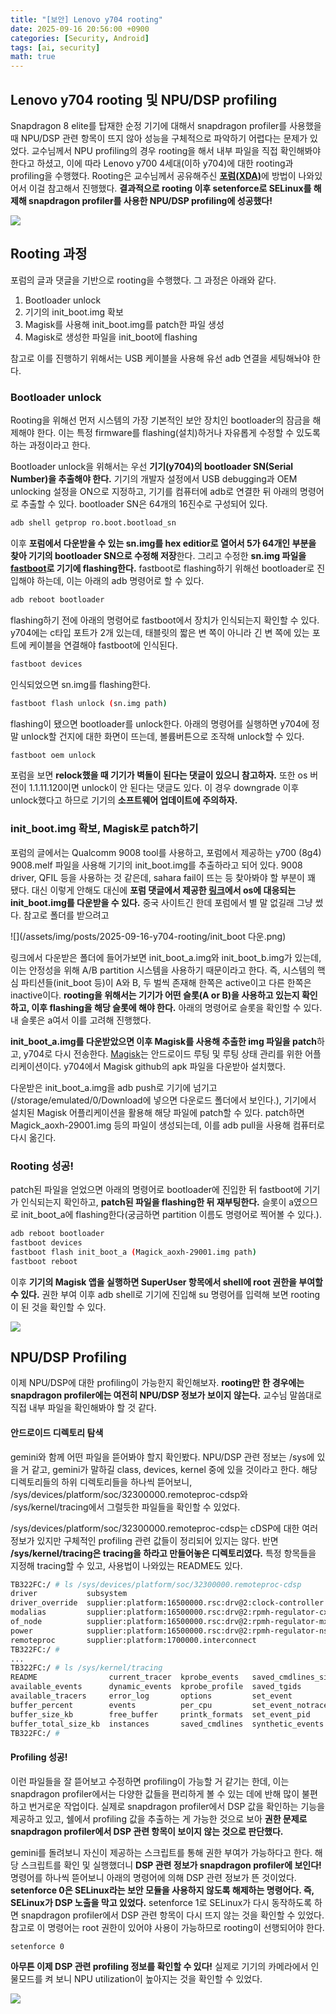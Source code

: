```yaml
---
title: "[보안] Lenovo y704 rooting"
date: 2025-09-16 20:56:00 +0900
categories: [Security, Android]
tags: [ai, security]
math: true
---
```


## Lenovo y704 rooting 및 NPU/DSP profiling

Snapdragon 8 elite를 탑재한 순정 기기에 대해서 snapdragon profiler를 사용했을 때 NPU/DSP 관련 항목이 뜨지 않아 성능을 구체적으로 파악하기 어렵다는 문제가 있었다. 교수님께서 NPU profiling의 경우 rooting을 해서 내부 파일을 직접 확인해봐야 한다고 하셨고, 이에 따라 Lenovo y700 4세대(이하 y704)에 대한 rooting과 profiling을 수행했다. Rooting은 교수님께서 공유해주신 [**포럼(XDA)**](https://xdaforums.com/t/lenovo-legion-y700-4th-generation-tb322fc-8g4-unlock-bootloader.4743906/)에 방법이 나와있어서 이걸 참고해서 진행했다. **결과적으로 rooting 이후 setenforce로 SELinux를 해제해 snapdragon profiler를 사용한 NPU/DSP profiling에 성공했다!**

![](/assets/img/posts/2025-09-16-y704-rooting/dsp.png)

## Rooting 과정

포럼의 글과 댓글을 기반으로 rooting을 수행했다. 그 과정은 아래와 같다.

1. Bootloader unlock
2. 기기의 init_boot.img 확보
3. Magisk를 사용해 init_boot.img를 patch한 파일 생성
4. Magisk로 생성한 파일을 init_boot에 flashing

참고로 이를 진행하기 위해서는 USB 케이블을 사용해 유선 adb 연결을 세팅해놔야 한다.

### Bootloader unlock

Rooting을 위해선 먼저 시스템의 가장 기본적인 보안 장치인 bootloader의 잠금을 해제해야 한다. 이는 특정 firmware를 flashing(설치)하거나 자유롭게 수정할 수 있도록 하는 과정이라고 한다.

Bootloader unlock을 위해서는 우선 **기기(y704)의 bootloader SN(Serial Number)을 추출해야 한다.** 기기의 개발자 설정에서 USB debugging과 OEM unlocking 설정을 ON으로 지정하고, 기기를 컴퓨터에 adb로 연결한 뒤 아래의 명령어로 추출할 수 있다. bootloader SN은 64개의 16진수로 구성되어 있다.

```bash
adb shell getprop ro.boot.bootload_sn
```

이후 **포럼에서 다운받을 수 있는 sn.img를 hex editior로 열어서 5가 64개인 부분을 찾아 기기의 bootloader SN으로 수정해 저장**한다. 그리고 수정한 **sn.img 파일을 [fastboot](https://coding-by-head.tistory.com/entry/adb-fastboot)로 기기에 flashing한다.** fastboot로 flashing하기 위해선 bootloader로 진입해야 하는데, 이는 아래의 adb 명령어로 할 수 있다.

```bash
adb reboot bootloader
```

flashing하기 전에 아래의 명령어로 fastboot에서 장치가 인식되는지 확인할 수 있다. y704에는 c타입 포트가 2개 있는데, 태블릿의 짧은 변 쪽이 아니라 긴 변 쪽에 있는 포트에 케이블을 연결해야 fastboot에 인식된다.

```bash
fastboot devices
```

인식되었으면 sn.img를 flashing한다.

```bash
fastboot flash unlock (sn.img path)
```

flashing이 됐으면 bootloader를 unlock한다. 아래의 명령어를 실행하면 y704에 정말 unlock할 건지에 대한 화면이 뜨는데, 볼륨버튼으로 조작해 unlock할 수 있다.

```bash
fastboot oem unlock
```

포럼을 보면 **relock했을 때 기기가 벽돌이 된다는 댓글이 있으니 참고하자.** 또한 os 버전이 1.1.11.120이면 unlock이 안 된다는 댓글도 있다. 이 경우 downgrade 이후 unlock했다고 하므로 기기의 **소프트웨어 업데이트에 주의하자.**

### init_boot.img 확보, Magisk로 patch하기

포럼의 글에서는 Qualcomm 9008 tool를 사용하고, 포럼에서 제공하는 y700 (8g4) 9008.melf 파일을 사용해 기기의 init_boot.img를 추출하라고 되어 있다. 9008 driver, QFIL 등을 사용하는 것 같은데, sahara fail이 뜨는 등 찾아봐야 할 부분이 꽤 됐다. 대신 이렇게 안해도 대신에 **포럼 댓글에서 제공한 [링크](https://www.123865.com/s/ArPqVv-9pGsh)에서 os에 대응되는 init_boot.img를 다운받을 수 있다.** 중국 사이트긴 한데 포럼에서 별 말 없길래 그냥 썼다. 참고로 폴더를 받으려고

![](/assets/img/posts/2025-09-16-y704-rooting/init_boot 다운.png)

링크에서 다운받은 폴더에 들어가보면 init_boot_a.img와 init_boot_b.img가 있는데, 이는 안정성을 위해 A/B partition 시스템을 사용하기 때문이라고 한다. 즉, 시스템의 핵심 파티션들(init_boot 등)이 A와 B, 두 벌씩 존재해 한쪽은 active이고 다른 한쪽은 inactive이다. **rooting을 위해서는 기기가 어떤 슬롯(A or B)을 사용하고 있는지 확인하고, 이후 flashing을 해당 슬롯에 해야 한다.** 아래의 명령어로 슬롯을 확인할 수 있다. 내 슬롯은 a여서 이를 고려해 진행했다.

**init_boot_a.img를 다운받았으면 이후 Magisk를 사용해 추출한 img 파일을 patch**하고, y704로 다시 전송한다. [Magisk](https://github.com/topjohnwu/Magisk)는 안드로이드 루팅 및 루팅 상태 관리를 위한 어플리케이션이다. y704에서 Magisk github의 apk 파일을 다운받아 설치했다. 

다운받은 init_boot_a.img을 adb push로 기기에 넘기고(/storage/emulated/0/Download에 넣으면 다운로드 폴더에서 보인다.), 기기에서 설치된 Magisk 어플리케이션을 활용해 해당 파일에 patch할 수 있다. patch하면 Magick_aoxh-29001.img 등의 파일이 생성되는데, 이를 adb pull을 사용해 컴퓨터로 다시 옮긴다.

### Rooting 성공!

patch된 파일을 얻었으면 아래의 명령어로 bootloader에 진입한 뒤 fastboot에 기기가 인식되는지 확인하고, **patch된 파일을 flashing한 뒤 재부팅한다.** 슬롯이 a였으므로 init_boot_a에 flashing한다(궁금하면 partition 이름도 명령어로 찍어볼 수 있다.).

```bash
adb reboot bootloader
fastboot devices
fastboot flash init_boot_a (Magick_aoxh-29001.img path)
fastboot reboot
```

이후 **기기의 Magisk 앱을 실행하면 SuperUser 항목에서 shell에 root 권한을 부여할 수 있다.** 권한 부여 이후 adb shell로 기기에 진입해 su 명령어를 입력해 보면 rooting이 된 것을 확인할 수 있다.

![](/assets/img/posts/2025-09-16-y704-rooting/rooted.png)


## NPU/DSP Profiling

이제 NPU/DSP에 대한 profiling이 가능한지 확인해보자. **rooting만 한 경우에는 snapdragon profiler에는 여전히 NPU/DSP 정보가 보이지 않는다.** 교수님 말씀대로 직접 내부 파일을 확인해봐야 할 것 같다.

#### 안드로이드 디렉토리 탐색

gemini와 함께 어떤 파일을 뜯어봐야 할지 확인봤다. NPU/DSP 관련 정보는 /sys에 있을 거 같고, gemini가 말하길 class, devices, kernel 중에 있을 것이라고 한다. 해당 디렉토리들의 하위 디렉토리들을 하나씩 뜯어보니, /sys/devices/platform/soc/32300000.remoteproc-cdsp와 /sys/kernel/tracing에서 그럴듯한 파일들을 확인할 수 있었다.

/sys/devices/platform/soc/32300000.remoteproc-cdsp는 cDSP에 대한 여러 정보가 있지만 구체적인 profiling 관련 값들이 정리되어 있지는 않다. 반면 **/sys/kernel/tracing은 tracing을 하라고 만들어놓은 디렉토리였다.** 특정 항목들을 지정해 tracing할 수 있고, 사용법이 나와있는 README도 있다.

```bash
TB322FC:/ # ls /sys/devices/platform/soc/32300000.remoteproc-cdsp
driver           subsystem                                                   supplier:platform:320c0000.interconnect  txn_id
driver_override  supplier:platform:16500000.rsc:drv@2:clock-controller       supplier:platform:soc:interconnect@1     uevent
modalias         supplier:platform:16500000.rsc:drv@2:rpmh-regulator-cxlvl   supplier:platform:soc:qcom,smp2p-cdsp    wakeup
of_node          supplier:platform:16500000.rsc:drv@2:rpmh-regulator-mxclvl  supplier:regulator:regulator.11
power            supplier:platform:16500000.rsc:drv@2:rpmh-regulator-nsplvl  supplier:regulator:regulator.18
remoteproc       supplier:platform:1700000.interconnect                      supplier:regulator:regulator.9
TB322FC:/ # 
...
TB322FC:/ # ls /sys/kernel/tracing
README                current_tracer  kprobe_events   saved_cmdlines_size    timestamp_mode    trace_pipe
available_events      dynamic_events  kprobe_profile  saved_tgids            trace             tracing_cpumask
available_tracers     error_log       options         set_event              trace_clock       tracing_on
buffer_percent        events          per_cpu         set_event_notrace_pid  trace_marker      tracing_thresh
buffer_size_kb        free_buffer     printk_formats  set_event_pid          trace_marker_raw  uprobe_events
buffer_total_size_kb  instances       saved_cmdlines  synthetic_events       trace_options     uprobe_profile
TB322FC:/ # 
```

#### Profiling 성공!

이런 파일들을 잘 뜯어보고 수정하면 profiling이 가능할 거 같기는 한데, 이는 snapdragon profiler에서는 다양한 값들을 편리하게 볼 수 있는 데에 반해 많이 불편하고 번거로운 작업이다. 실제로 snapdragon profiler에서 DSP 값을 확인하는 기능을 제공하고 있고, 쉘에서 profiling 값을 추출하는 게 가능한 것으로 보아 **권한 문제로 snapdragon profiler에서 DSP 관련 항목이 보이지 않는 것으로 판단했다.**

gemini를 돌려보니 자신이 제공하는 스크립트를 통해 권한 부여가 가능하다고 한다. 해당 스크립트를 확인 및 실행했더니 **DSP 관련 정보가 snapdragon profiler에 보인다!** 명령어를 하나씩 뜯어보니 아래의 명령어에 의해 DSP 관련 정보가 뜬 것이었다. **setenforce 0은 SELinux라는 보안 모듈을 사용하지 않도록 해제하는 명령어다. 즉, SELinux가 DSP 노출을 막고 있었다.** setenforce 1로 SELinux가 다시 동작하도록 하면 snapdragon profiler에서 DSP 관련 항목이 다시 뜨지 않는 것을 확인할 수 있었다. 참고로 이 명령어는 root 권한이 있어야 사용이 가능하므로 rooting이 선행되어야 한다.

```bash
setenforce 0
```

**아무튼 이제 DSP 관련 profiling 정보를 확인할 수 있다!** 실제로 기기의 카메라에서 인물모드를 켜 보니 NPU utilization이 높아지는 것을 확인할 수 있었다.

![](/assets/img/posts/2025-09-16-y704-rooting/dsp.png)

